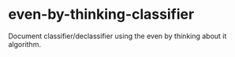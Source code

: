 # even-by-thinking-classifier
Document classifier/declassifier using the even by thinking about it algorithm.
